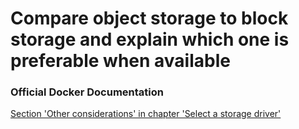 # Compare object storage to block storage and explain which one is preferable when available

### Official Docker Documentation
[Section 'Other considerations' in chapter 'Select a storage driver'](https://docs.docker.com/engine/userguide/storagedriver/selectadriver/#other-considerations)

